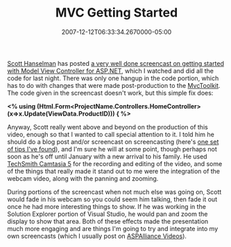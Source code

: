 ﻿---
title: MVC Getting Started
date: "2007-12-12T06:33:34.2670000-05:00"
description: Scott Hanselman has posted a very well done screencast on getting started with Model View Controller for ASP.NET, which I watched and did all the code for last night.
featuredImage: img/mvc-getting-started-featured.png
---

[Scott Hanselman](http://www.hanselman.com/blog) has posted [a very well done screencast on getting started with Model View Controller for ASP.NET](http://www.hanselman.com/blog/ASPNET35ExtensionsPlusMVCHowToScreencast.aspx), which I watched and did all the code for last night. There was only one hangup in the code portion, which has to do with changes that were made post-production to the [MvcToolkit](http://asp.net/downloads/3.5-extensions/MVCToolkit.zip). The code given in the screencast doesn't work, but this simple fix does:

**<% using (Html.Form<ProjectName.Controllers.HomeController>(x=>x.Update(ViewData.ProductID))) { %>**

Anyway, Scott really went above and beyond on the production of this video, enough so that I wanted to call special attention to it. I told him he should do a blog post and/or screencast on screencasting (here's [one set of tips I've found](http://techsmith.com/camtasia.asp)), and I'm sure he will at some point, though perhaps not soon as he's off until January with a new arrival to his family. He used [TechSmith Camtasia 5](http://techsmith.com/camtasia.asp) for the recording and editing of the video, and some of the things that really made it stand out to me were the integration of the webcam video, along with the panning and zooming.

During portions of the screencast when not much else was going on, Scott would fade in his webcam so you could seem him talking, then fade it out once he had more interesting things to show. If he was working in the Solution Explorer portion of Visual Studio, he would pan and zoom the display to show that area. Both of these effects made the presentation much more engaging and are things I'm going to try and integrate into my own screencasts (which I usually post on [ASPAlliance Videos](http://aspalliance.com/videos)).

